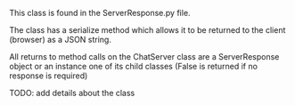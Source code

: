 This class is found in the ServerResponse.py file.

The class has a serialize method which allows it to be returned to the client (browser) as a JSON string.

All returns to method calls on the ChatServer class are a ServerResponse object or an instance one of its child classes (False is returned if no response is required)

TODO: add details about the class
